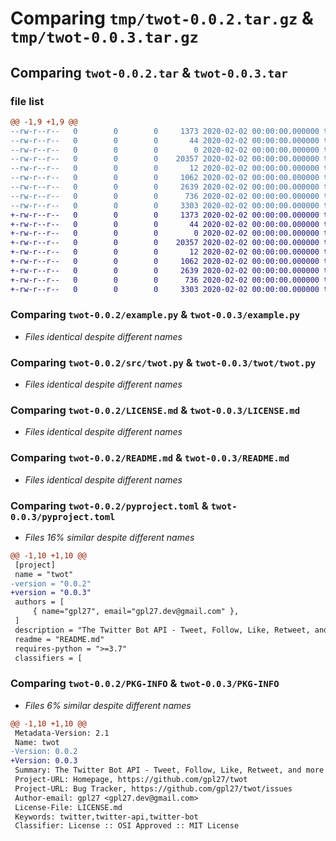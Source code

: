 # Comparing `tmp/twot-0.0.2.tar.gz` & `tmp/twot-0.0.3.tar.gz`

## Comparing `twot-0.0.2.tar` & `twot-0.0.3.tar`

### file list

```diff
@@ -1,9 +1,9 @@
--rw-r--r--   0        0        0     1373 2020-02-02 00:00:00.000000 twot-0.0.2/example.py
--rw-r--r--   0        0        0       44 2020-02-02 00:00:00.000000 twot-0.0.2/requirements.txt
--rw-r--r--   0        0        0        0 2020-02-02 00:00:00.000000 twot-0.0.2/src/__init__.py
--rw-r--r--   0        0        0    20357 2020-02-02 00:00:00.000000 twot-0.0.2/src/twot.py
--rw-r--r--   0        0        0       12 2020-02-02 00:00:00.000000 twot-0.0.2/.gitignore
--rw-r--r--   0        0        0     1062 2020-02-02 00:00:00.000000 twot-0.0.2/LICENSE.md
--rw-r--r--   0        0        0     2639 2020-02-02 00:00:00.000000 twot-0.0.2/README.md
--rw-r--r--   0        0        0      736 2020-02-02 00:00:00.000000 twot-0.0.2/pyproject.toml
--rw-r--r--   0        0        0     3303 2020-02-02 00:00:00.000000 twot-0.0.2/PKG-INFO
+-rw-r--r--   0        0        0     1373 2020-02-02 00:00:00.000000 twot-0.0.3/example.py
+-rw-r--r--   0        0        0       44 2020-02-02 00:00:00.000000 twot-0.0.3/requirements.txt
+-rw-r--r--   0        0        0        0 2020-02-02 00:00:00.000000 twot-0.0.3/twot/__init__.py
+-rw-r--r--   0        0        0    20357 2020-02-02 00:00:00.000000 twot-0.0.3/twot/twot.py
+-rw-r--r--   0        0        0       12 2020-02-02 00:00:00.000000 twot-0.0.3/.gitignore
+-rw-r--r--   0        0        0     1062 2020-02-02 00:00:00.000000 twot-0.0.3/LICENSE.md
+-rw-r--r--   0        0        0     2639 2020-02-02 00:00:00.000000 twot-0.0.3/README.md
+-rw-r--r--   0        0        0      736 2020-02-02 00:00:00.000000 twot-0.0.3/pyproject.toml
+-rw-r--r--   0        0        0     3303 2020-02-02 00:00:00.000000 twot-0.0.3/PKG-INFO
```

### Comparing `twot-0.0.2/example.py` & `twot-0.0.3/example.py`

 * *Files identical despite different names*

### Comparing `twot-0.0.2/src/twot.py` & `twot-0.0.3/twot/twot.py`

 * *Files identical despite different names*

### Comparing `twot-0.0.2/LICENSE.md` & `twot-0.0.3/LICENSE.md`

 * *Files identical despite different names*

### Comparing `twot-0.0.2/README.md` & `twot-0.0.3/README.md`

 * *Files identical despite different names*

### Comparing `twot-0.0.2/pyproject.toml` & `twot-0.0.3/pyproject.toml`

 * *Files 16% similar despite different names*

```diff
@@ -1,10 +1,10 @@
 [project]
 name = "twot"
-version = "0.0.2"
+version = "0.0.3"
 authors = [
     { name="gpl27", email="gpl27.dev@gmail.com" },
 ]
 description = "The Twitter Bot API - Tweet, Follow, Like, Retweet, and more with Python without using Twitter's API"
 readme = "README.md"
 requires-python = ">=3.7"
 classifiers = [
```

### Comparing `twot-0.0.2/PKG-INFO` & `twot-0.0.3/PKG-INFO`

 * *Files 6% similar despite different names*

```diff
@@ -1,10 +1,10 @@
 Metadata-Version: 2.1
 Name: twot
-Version: 0.0.2
+Version: 0.0.3
 Summary: The Twitter Bot API - Tweet, Follow, Like, Retweet, and more with Python without using Twitter's API
 Project-URL: Homepage, https://github.com/gpl27/twot
 Project-URL: Bug Tracker, https://github.com/gpl27/twot/issues
 Author-email: gpl27 <gpl27.dev@gmail.com>
 License-File: LICENSE.md
 Keywords: twitter,twitter-api,twitter-bot
 Classifier: License :: OSI Approved :: MIT License
```

